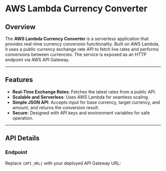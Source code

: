 # AWS Lambda Currency Converter

## Overview
The **AWS Lambda Currency Converter** is a serverless application that provides real-time currency conversion functionality. Built on AWS Lambda, it uses a public currency exchange rate API to fetch live rates and performs conversions between currencies. The service is exposed as an HTTP endpoint via AWS API Gateway.

---

## Features
- **Real-Time Exchange Rates**: Fetches the latest rates from a public API.
- **Scalable and Serverless**: Uses AWS Lambda for seamless scaling.
- **Simple JSON API**: Accepts input for base currency, target currency, and amount, and returns the conversion result.
- **Secure**: Designed with API keys and environment variables for safe operation.

---

## API Details

### Endpoint
Replace `{API_URL}` with your deployed API Gateway URL:

